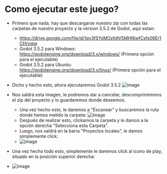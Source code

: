 # Como ejecutar este juego?

- Primero que nada, hay que descargarse nuestro zip con todas las carpetas de nuestro proyecto y la version 3.5.2 de Godot, aqui estan:
    -  https://drive.google.com/file/d/1qy3fSYsMOzItAV5MHI6wfCsfs06Er1CH/view
    -  Godot 3.5.2 para Windows: https://godotengine.org/download/3.x/windows/ (Primera opción para el ejecutable)
    -  Godot 3.5.2 para Ubuntu: https://godotengine.org/download/3.x/linux/ (Primera opción para el ejecutable)
 
- Dicho y hecho esto, ahora ejecutaremos Godot 3.5.2
![image](https://github.com/tarikii/GlassGenerationGodot/assets/56221700/e345b3d7-4514-4047-b288-14d99ea0c6ad)
- Nos saldrá esta imagen, le podremos dar a cancelar, descomprimiremos el zip del proyecto y lo guardaremos donde deseemos.
    - Una vez hecho esto, le daremos a "Escanear" y buscaremos la ruta donde hemos metido la carpeta:
    ![image](https://github.com/tarikii/GlassGenerationGodot/assets/56221700/5d7545c0-8181-4dff-a18a-0dbd5aee6b23)
    - Después de realizar esto, clickamos la carpeta y le damos a la opción derecha "Selecciona esta Carpeta".
    - Luego, nos saldrá en la barra "Proyectos locales", le damos simplemente click:
    - ![image](https://github.com/tarikii/GlassGenerationGodot/assets/56221700/1030c26b-aa57-4380-9778-936febf08b7e)

- Una vez hecho todo esto, simplemente le daremos click al icono de play, situado en la posición superior derecha:
- ![image](https://github.com/tarikii/GlassGenerationGodot/assets/56221700/b0f51c76-dec4-47a0-b907-6ef3c5c98046)
